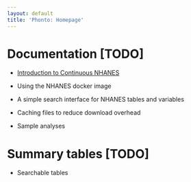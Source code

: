 ```yaml
---
layout: default
title: 'Phonto: Homepage'
---
```


# Documentation [TODO]

- [Introduction to Continuous NHANES](vignettes/nhanes-introduction.html)

- Using the NHANES docker image

- A simple search interface for NHANES tables and variables

- Caching files to reduce download overhead

- Sample analyses

# Summary tables [TODO]

- Searchable tables



